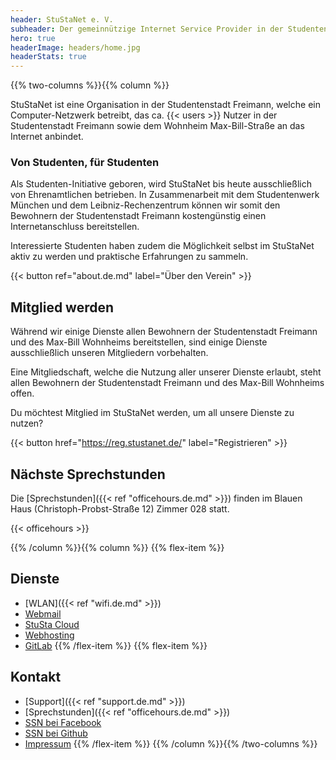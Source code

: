 ```yaml
---
header: StuStaNet e. V.
subheader: Der gemeinnützige Internet Service Provider in der Studentenstadt Freimann
hero: true
headerImage: headers/home.jpg
headerStats: true
---
```


{{% two-columns %}}{{% column %}}

StuStaNet ist eine Organisation in der Studentenstadt Freimann, welche ein Computer-Netzwerk betreibt, das ca. {{< users >}} Nutzer in der Studentenstadt Freimann sowie dem Wohnheim Max-Bill-Straße an das Internet anbindet.

### Von Studenten, für Studenten

Als Studenten-Initiative geboren, wird StuStaNet bis heute ausschließlich von Ehrenamtlichen betrieben. In Zusammenarbeit mit dem Studentenwerk München und dem Leibniz-Rechenzentrum können wir somit den Bewohnern der Studentenstadt Freimann kostengünstig einen Internetanschluss bereitstellen.

Interessierte Studenten haben zudem die Möglichkeit selbst im StuStaNet aktiv zu werden und praktische Erfahrungen zu sammeln.

{{< button ref="about.de.md" label="Über den Verein" >}}


## Mitglied werden

Während wir einige Dienste allen Bewohnern der Studentenstadt Freimann und des Max-Bill Wohnheims bereitstellen, sind einige Dienste ausschließlich unseren Mitgliedern vorbehalten.

Eine Mitgliedschaft, welche die Nutzung aller unserer Dienste erlaubt, steht allen Bewohnern der Studentenstadt Freimann und des Max-Bill Wohnheims offen.


Du möchtest Mitglied im StuStaNet werden, um all unsere Dienste zu nutzen?

{{< button href="https://reg.stustanet.de/" label="Registrieren" >}}


## Nächste Sprechstunden
Die [Sprechstunden]({{< ref "officehours.de.md" >}}) finden im Blauen Haus (Christoph-Probst-Straße 12) Zimmer 028 statt.

{{< officehours >}}


{{% /column %}}{{% column %}}
{{% flex-item %}}
<!-- Beide Listen sollten gleich viele Einträge haben, damit die Spalten (auf kleinen Displays nebeneinander) gleich lang sind -->
## Dienste
* <i class="fa fa-wifi" aria-hidden="true"></i> [WLAN]({{< ref "wifi.de.md" >}})
* <i class="fa fa-envelope" aria-hidden="true"></i> [Webmail](https://webmail.stusta.de/)
* <i class="fa fa-cloud" aria-hidden="true"></i> [StuSta Cloud](https://cloud.stusta.de/)
* <i class="fa fa-hdd-o" aria-hidden="true"></i> [Webhosting](https://home.stusta.de/)
* <i class="fa fa-gitlab" aria-hidden="true"></i> [GitLab](https://gitlab.stusta.de/)
{{% /flex-item %}}
{{% flex-item %}}
## Kontakt
* <i class="fa fa-medkit" aria-hidden="true"></i> [Support]({{< ref "support.de.md" >}})
* <i class="fa fa-users" aria-hidden="true"></i> [Sprechstunden]({{< ref "officehours.de.md" >}})
* <i class="fa fa-facebook-official" aria-hidden="true"></i> [SSN bei Facebook](https://www.facebook.com/stustanet/)
* <i class="fa fa-github" aria-hidden="true"></i> [SSN bei Github](https://github.com/stustanet/)
* <i class="fa fa-comments" aria-hidden="true"></i> [Impressum](/impressum)
{{% /flex-item %}}
{{% /column %}}{{% /two-columns %}}
